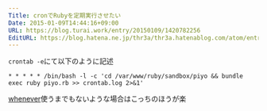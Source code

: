 ```yaml
---
Title: cronでRubyを定期実行させたい
Date: 2015-01-09T14:44:16+09:00
URL: https://blog.turai.work/entry/20150109/1420782256
EditURL: https://blog.hatena.ne.jp/thr3a/thr3a.hatenablog.com/atom/entry/8454420450079722190
---
```


```crontab -e```にて以下のように記述
```
* * * * * /bin/bash -l -c 'cd /var/www/ruby/sandbox/piyo && bundle exec ruby piyo.rb >> crontab.log 2>&1'
```

[whenever](https://github.com/javan/whenever)使うまでもないような場合はこっちのほうが楽

